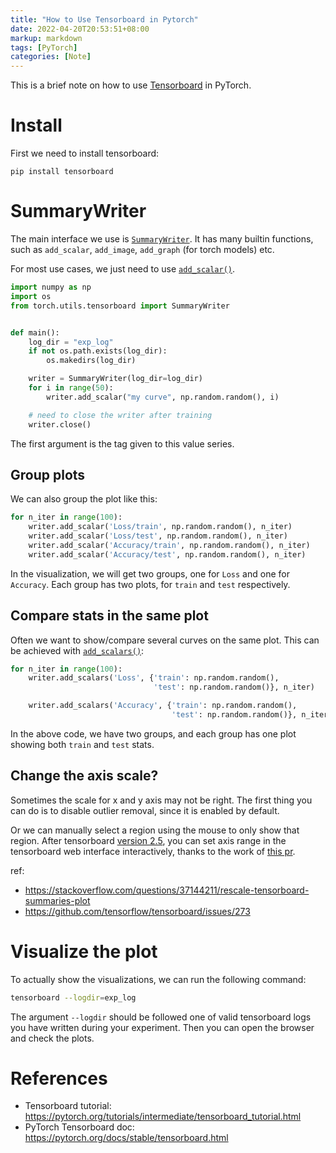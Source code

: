 ```yaml
---
title: "How to Use Tensorboard in Pytorch"
date: 2022-04-20T20:53:51+08:00
markup: markdown
tags: [PyTorch]
categories: [Note]
---
```


This is a brief note on how to use [Tensorboard](https://github.com/tensorflow/tensorboard) in PyTorch.

<!--more-->

# Install

First we need to install tensorboard:

```
pip install tensorboard
```

# SummaryWriter

The main interface we use is [`SummaryWriter`](https://pytorch.org/docs/stable/tensorboard.html#torch.utils.tensorboard.writer.SummaryWriter).
It has many builtin functions, such as `add_scalar`, `add_image`,  `add_graph` (for torch models) etc.

For most use cases, we just need to use [`add_scalar()`](https://pytorch.org/docs/stable/tensorboard.html#torch.utils.tensorboard.writer.SummaryWriter.add_scalar).

```python
import numpy as np
import os
from torch.utils.tensorboard import SummaryWriter


def main():
    log_dir = "exp_log"
    if not os.path.exists(log_dir):
        os.makedirs(log_dir)

    writer = SummaryWriter(log_dir=log_dir)
    for i in range(50):
        writer.add_scalar("my curve", np.random.random(), i)

    # need to close the writer after training
    writer.close()
```

The first argument is the tag given to this value series.

## Group plots

We can also group the plot like this:

```python
for n_iter in range(100):
    writer.add_scalar('Loss/train', np.random.random(), n_iter)
    writer.add_scalar('Loss/test', np.random.random(), n_iter)
    writer.add_scalar('Accuracy/train', np.random.random(), n_iter)
    writer.add_scalar('Accuracy/test', np.random.random(), n_iter)
```

In the visualization, we will get two groups, one for `Loss` and one for `Accuracy`.
Each group has two plots, for `train` and `test` respectively.

## Compare stats in the same plot

Often we want to show/compare several curves on the same plot.
This can be achieved with [`add_scalars()`](https://pytorch.org/docs/stable/tensorboard.html#torch.utils.tensorboard.writer.SummaryWriter.add_scalars):


```python
for n_iter in range(100):
    writer.add_scalars('Loss', {'train': np.random.random(),
                                'test': np.random.random()}, n_iter)

    writer.add_scalars('Accuracy', {'train': np.random.random(),
                                    'test': np.random.random()}, n_iter)
```

In the above code, we have two groups, and each group has one plot showing both `train` and `test` stats.

## Change the axis scale?

Sometimes the scale for x and y axis may not be right.
The first thing you can do is to disable outlier removal, since it is enabled by default.

Or we can manually select a region using the mouse to only show that region.
After tensorboard [version 2.5](https://github.com/tensorflow/tensorboard/releases/tag/2.5.0), you can set axis range in the tensorboard web interface interactively,
thanks to the work of [this pr](https://github.com/tensorflow/tensorboard/pull/4711).

ref:

+ https://stackoverflow.com/questions/37144211/rescale-tensorboard-summaries-plot
+ https://github.com/tensorflow/tensorboard/issues/273

# Visualize the plot

To actually show the visualizations, we can run the following command:

```bash
tensorboard --logdir=exp_log
```

The argument `--logdir` should be followed one of valid tensorboard logs you have written during your experiment.
Then you can open the browser and check the plots.

# References

+ Tensorboard tutorial: https://pytorch.org/tutorials/intermediate/tensorboard_tutorial.html
+ PyTorch Tensorboard doc: https://pytorch.org/docs/stable/tensorboard.html
